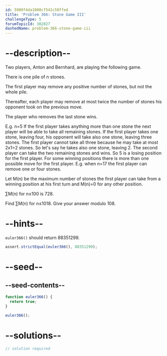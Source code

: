 ```yaml
---
id: 5900f4da1000cf542c50ffed
title: 'Problem 366: Stone Game III'
challengeType: 5
forumTopicId: 302027
dashedName: problem-366-stone-game-iii
---
```


# --description--

Two players, Anton and Bernhard, are playing the following game.

There is one pile of n stones.

The first player may remove any positive number of stones, but not the whole pile.

Thereafter, each player may remove at most twice the number of stones his opponent took on the previous move.

The player who removes the last stone wins.

E.g. n=5 If the first player takes anything more than one stone the next player will be able to take all remaining stones. If the first player takes one stone, leaving four, his opponent will take also one stone, leaving three stones. The first player cannot take all three because he may take at most 2x1=2 stones. So let's say he takes also one stone, leaving 2. The second player can take the two remaining stones and wins. So 5 is a losing position for the first player. For some winning positions there is more than one possible move for the first player. E.g. when n=17 the first player can remove one or four stones.

Let M(n) be the maximum number of stones the first player can take from a winning position at his first turn and M(n)=0 for any other position.

∑M(n) for n≤100 is 728.

Find ∑M(n) for n≤1018. Give your answer modulo 108.

# --hints--

`euler366()` should return 88351299.

```js
assert.strictEqual(euler366(), 88351299);
```

# --seed--

## --seed-contents--

```js
function euler366() {
  return true;
}

euler366();
```

# --solutions--

```js
// solution required
```
